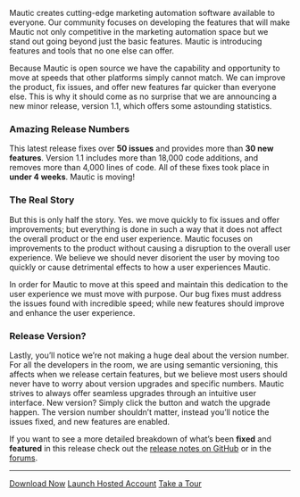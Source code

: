 Mautic creates cutting-edge marketing automation software available to everyone. Our community focuses on developing the features that will make Mautic not only competitive in the marketing automation space but we stand out going beyond just the basic features. Mautic is introducing features and tools that no one else can offer.  




Because Mautic is open source we have the capability and opportunity to move at speeds that other platforms simply cannot match. We can improve the product, fix issues, and offer new features far quicker than everyone else. This is why it should come as no surprise that we are announcing a new minor release, version 1.1, which offers some astounding statistics.

### Amazing Release Numbers

This latest release fixes over **50 issues** and provides more than **30 new features**. Version 1.1 includes more than 18,000 code additions, and removes more than 4,000 lines of code. All of these fixes took place in **under 4 weeks**. Mautic is moving!

### The Real Story

But this is only half the story. Yes. we move quickly to fix issues and offer improvements; but everything is done in such a way that it does not affect the overall product or the end user experience. Mautic focuses on improvements to the product without causing a disruption to the overall user experience. We believe we should never disorient the user by moving too quickly or cause detrimental effects to how a user experiences Mautic.

In order for Mautic to move at this speed and maintain this dedication to the user experience we must move with purpose. Our bug fixes must address the issues found with incredible speed; while new features should improve and enhance the user experience.

### Release Version?

Lastly, you’ll notice we’re not making a huge deal about the version number. For all the developers in the room, we are using semantic versioning, this affects when we release certain features, but we believe most users should never have to worry about version upgrades and specific numbers. Mautic strives to always offer seamless upgrades through an intuitive user interface. New version? Simply click the button and watch the upgrade happen. The version number shouldn’t matter, instead you’ll notice the issues fixed, and new features are enabled.

If you want to see a more detailed breakdown of what’s been **fixed** and **featured** in this release check out the [release notes on GitHub](https://github.com/mautic/mautic/releases/tag/1.1.0) or in the [forums](https://www.mautic.org/community/index.php/414-1-1-0-released).

------
[Download Now](/download) [Launch Hosted Account](https://mautic.com) [Take a Tour](/complete-tour)
